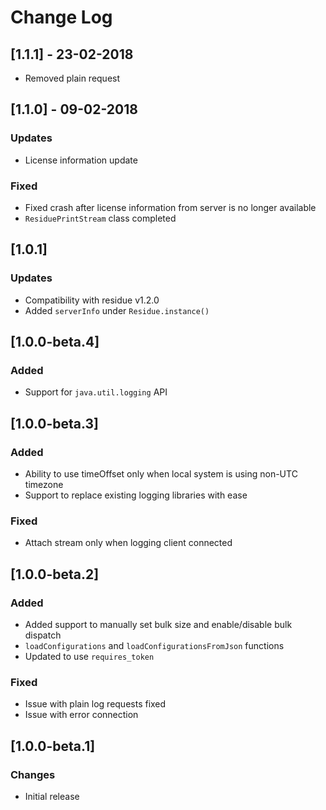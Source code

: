 # Change Log

## [1.1.1] - 23-02-2018
- Removed plain request

## [1.1.0] - 09-02-2018
### Updates
- License information update

### Fixed
- Fixed crash after license information from server is no longer available
- `ResiduePrintStream` class completed

## [1.0.1]
### Updates
- Compatibility with residue v1.2.0
- Added `serverInfo` under `Residue.instance()`

## [1.0.0-beta.4]
### Added
- Support for `java.util.logging` API

## [1.0.0-beta.3]
### Added
- Ability to use timeOffset only when local system is using non-UTC timezone
- Support to replace existing logging libraries with ease

### Fixed
- Attach stream only when logging client connected

## [1.0.0-beta.2]
### Added
- Added support to manually set bulk size and enable/disable bulk dispatch
- `loadConfigurations` and `loadConfigurationsFromJson` functions
- Updated to use `requires_token`

### Fixed
- Issue with plain log requests fixed
- Issue with error connection

## [1.0.0-beta.1]
### Changes
 - Initial release
